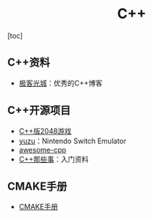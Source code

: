 <h1 align="center">C++</h1>

[toc]

## C++资料
* [极客光城](https://light-city.club)：优秀的C++博客

## C++开源项目
* [C++版2048游戏](https://github.com/plibither8/2048.cpp)
* [yuzu](https://github.com/yuzu-emu/yuzu)：Nintendo Switch Emulator
* [awesome-cpp](https://github.com/fffaraz/awesome-cpp)
* [C++那些事](https://github.com/Light-City/CPlusPlusThings)：入门资料


## CMAKE手册
* [CMAKE手册](/CCPlus/CMAKEHandbook.md)
